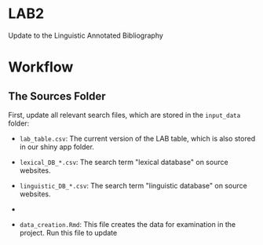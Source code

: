 # LAB2
Update to the Linguistic Annotated Bibliography

# Workflow

## The Sources Folder

First, update all relevant search files, which are stored in the `input_data` folder:

- `lab_table.csv`: The current version of the LAB table, which is also stored in our shiny app folder.
- `lexical_DB_*.csv`: The search term "lexical database" on source websites.
- `linguistic_DB_*.csv`: The search term "linguistic database" on source websites. 
- 

- `data_creation.Rmd`: This file creates the data for examination in the project. Run this file to update  

